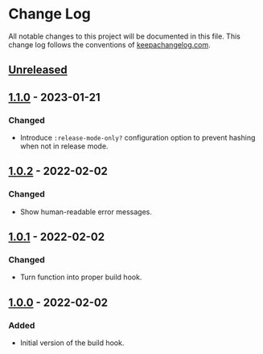 # Change Log
All notable changes to this project will be documented in this file. This change log follows the conventions of [keepachangelog.com](http://keepachangelog.com/).

## [Unreleased]

## [1.1.0] - 2023-01-21
### Changed
- Introduce `:release-mode-only?` configuration option to prevent hashing when not in release mode.

## [1.0.2] - 2022-02-02
### Changed
- Show human-readable error messages.

## [1.0.1] - 2022-02-02
### Changed
- Turn function into proper build hook.

## [1.0.0] - 2022-02-02
### Added
- Initial version of the build hook.

[Unreleased]: https://github.com/ljpengelen/shadow-cljs-hash-assets-hook/compare/v1.1.0...HEAD
[1.1.0]: https://github.com/ljpengelen/shadow-cljs-hash-assets-hook/compare/v1.0.2...v1.1.0
[1.0.2]: https://github.com/ljpengelen/shadow-cljs-hash-assets-hook/compare/v1.0.1...v1.0.2
[1.0.1]: https://github.com/ljpengelen/shadow-cljs-hash-assets-hook/compare/v1.0.0...v1.0.1
[1.0.0]: https://github.com/ljpengelen/shadow-cljs-hash-assets-hook/releases/tag/v1.0.0

